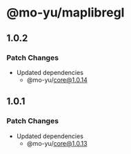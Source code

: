 # @mo-yu/maplibregl

## 1.0.2

### Patch Changes

- Updated dependencies
  - @mo-yu/core@1.0.14

## 1.0.1

### Patch Changes

- Updated dependencies
  - @mo-yu/core@1.0.13
